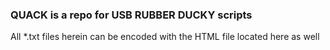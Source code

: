 ### QUACK is a repo for USB RUBBER DUCKY scripts
<p> All *.txt files herein can be encoded with the HTML file located here as well
